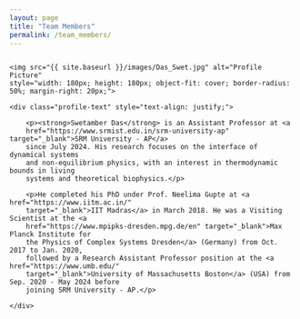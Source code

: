 ```yaml
---
layout: page
title: "Team Members"
permalink: /team_members/
---
```


<div class="profile-container" style="display: flex; align-items: flex-start;">

    <img src="{{ site.baseurl }}/images/Das_Swet.jpg" alt="Profile Picture" 
    style="width: 180px; height: 180px; object-fit: cover; border-radius: 50%; margin-right: 20px;">

    <div class="profile-text" style="text-align: justify;">

        <p><strong>Swetamber Das</strong> is an Assistant Professor at <a 
        href="https://www.srmist.edu.in/srm-university-ap" target="_blank">SRM University - AP</a> 
        since July 2024. His research focuses on the interface of dynamical systems 
        and non-equilibrium physics, with an interest in thermodynamic bounds in living 
        systems and theoretical biophysics.</p>

        <p>He completed his PhD under Prof. Neelima Gupte at <a href="https://www.iitm.ac.in/" 
        target="_blank">IIT Madras</a> in March 2018. He was a Visiting Scientist at the <a 
        href="https://www.mpipks-dresden.mpg.de/en" target="_blank">Max Planck Institute for 
        the Physics of Complex Systems Dresden</a> (Germany) from Oct. 2017 to Jan. 2020, 
        followed by a Research Assistant Professor position at the <a href="https://www.umb.edu/" 
        target="_blank">University of Massachusetts Boston</a> (USA) from Sep. 2020 - May 2024 before 
        joining SRM University - AP.</p>

    </div>

</div>
